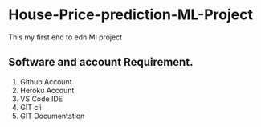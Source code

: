 # House-Price-prediction-ML-Project

This my first end to edn Ml project
## Software and account Requirement.
   1. Github Account
   2. Heroku Account
   3. VS Code IDE
   4. GIT cli
   5. GIT Documentation
